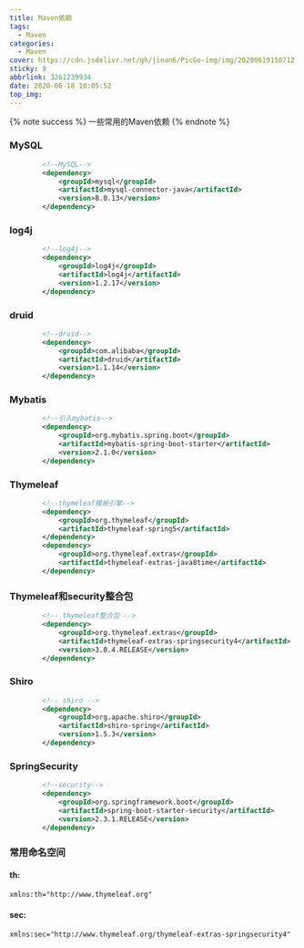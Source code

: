 ```yaml
---
title: Maven依赖
tags:
  - Maven
categories:
  - Maven
cover: https://cdn.jsdelivr.net/gh/jinan6/PicGo-img/img/20200619150712.jpg
sticky: 9
abbrlink: 3261239934
date: 2020-06-18 10:05:52
top_img:
---
```


{% note success %}
一些常用的Maven依赖
{% endnote %}



### MySQL

````xml
        <!--MySQL-->
        <dependency>
            <groupId>mysql</groupId>
            <artifactId>mysql-connector-java</artifactId>
            <version>8.0.13</version>
        </dependency>
````



### log4j

````xml
        <!--log4j-->
        <dependency>
            <groupId>log4j</groupId>
            <artifactId>log4j</artifactId>
            <version>1.2.17</version>
        </dependency>
````



### druid

```xml
        <!--druid-->
        <dependency>
            <groupId>com.alibaba</groupId>
            <artifactId>druid</artifactId>
            <version>1.1.14</version>
        </dependency>
```



### Mybatis

```xml
        <!--引入mybatis-->
        <dependency>
            <groupId>org.mybatis.spring.boot</groupId>
            <artifactId>mybatis-spring-boot-starter</artifactId>
            <version>2.1.0</version>
        </dependency>
```



### Thymeleaf

```xml
        <!--thymeleaf模板引擎-->
        <dependency>
            <groupId>org.thymeleaf</groupId>
            <artifactId>thymeleaf-spring5</artifactId>
        </dependency>
        <dependency>
            <groupId>org.thymeleaf.extras</groupId>
            <artifactId>thymeleaf-extras-java8time</artifactId>
        </dependency>
```



### Thymeleaf和security整合包

```xml
        <!-- thymeleaf整合包 -->
        <dependency>
            <groupId>org.thymeleaf.extras</groupId>
            <artifactId>thymeleaf-extras-springsecurity4</artifactId>
            <version>3.0.4.RELEASE</version>
        </dependency>
```



### Shiro

```xml
        <!-- shiro -->
        <dependency>
            <groupId>org.apache.shiro</groupId>
            <artifactId>shiro-spring</artifactId>
            <version>1.5.3</version>
        </dependency>
```



### SpringSecurity

```xml
        <!--security-->
        <dependency>
            <groupId>org.springframework.boot</groupId>
            <artifactId>spring-boot-starter-security</artifactId>
            <version>2.3.1.RELEASE</version>
        </dependency>
```



### 常用命名空间

#### th:

```html
xmlns:th="http://www.thymeleaf.org"
```

#### sec:

```html
xmlns:sec="http://www.thymeleaf.org/thymeleaf-extras-springsecurity4"
```

